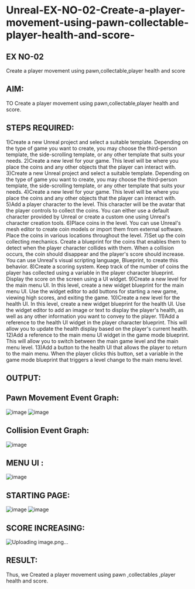 # Unreal-EX-NO-02-Create-a-player-movement-using-pawn-collectable-player-health-and-score-
## EX NO-02
Create a player movement using pawn,collectable,player health and score 
## AIM:
TO Create a player movement using pawn,collectable,player health and score.
## STEPS REQUIRED:
1)Create a new Unreal project and select a suitable template. Depending on the type of game you want to create, you may choose the third-person template, the side-scrolling template, or any other template that suits your needs.
2)Create a new level for your game. This level will be where you place the coins and any other objects that the player can interact with.
3)Create a new Unreal project and select a suitable template. Depending on the type of game you want to create, you may choose the third-person template, the side-scrolling template, or any other template that suits your needs.
4)Create a new level for your game. This level will be where you place the coins and any other objects that the player can interact with.
5)Add a player character to the level. This character will be the avatar that the player controls to collect the coins. You can either use a default character provided by Unreal or create a custom one using Unreal's character creation tools.
6)Place coins in the level. You can use Unreal's mesh editor to create coin models or import them from external software. Place the coins in various locations throughout the level.
7)Set up the coin collecting mechanics. Create a blueprint for the coins that enables them to detect when the player character collides with them. When a collision occurs, the coin should disappear and the player's score should increase. You can use Unreal's visual scripting language, Blueprint, to create this behavior.
8)Create a scoring system. Keep track of the number of coins the player has collected using a variable in the player character blueprint. Display the score on the screen using a UI widget.
9)Create a new level for the main menu UI. In this level, create a new widget blueprint for the main menu UI. Use the widget editor to add buttons for starting a new game, viewing high scores, and exiting the game.
10)Create a new level for the health UI. In this level, create a new widget blueprint for the health UI. Use the widget editor to add an image or text to display the player's health, as well as any other information you want to convey to the player.
11)Add a reference to the health UI widget in the player character blueprint. This will allow you to update the health display based on the player's current health.
12)Add a reference to the main menu UI widget in the game mode blueprint. This will allow you to switch between the main game level and the main menu level.
13)Add a button to the health UI that allows the player to return to the main menu. When the player clicks this button, set a variable in the game mode blueprint that triggers a level change to the main menu level.
## OUTPUT:
## Pawn Movement Event Graph:
  ![image](https://github.com/Prethiveerajan/Unreal-EX-NO-02-Create-a-player-movement-using-pawn-collectable-player-health-and-score-/assets/94233064/48de8e1f-c4a4-4489-a7fe-957e30d8d03f)
![image](https://github.com/Prethiveerajan/Unreal-EX-NO-02-Create-a-player-movement-using-pawn-collectable-player-health-and-score-/assets/94233064/e9b90413-1443-4f5c-af80-a0b01aee4840)



## Collision Event Graph:
![image](https://github.com/Prethiveerajan/Unreal-EX-NO-02-Create-a-player-movement-using-pawn-collectable-player-health-and-score-/assets/94233064/c4c207e1-c078-4692-90bf-a0682f16985b)

 

## MENU UI :	
![image](https://github.com/Prethiveerajan/Unreal-EX-NO-02-Create-a-player-movement-using-pawn-collectable-player-health-and-score-/assets/94233064/f2a8f797-55e6-427c-8f82-690b5e864683)

 
## STARTING PAGE: 
![image](https://github.com/Prethiveerajan/Unreal-EX-NO-02-Create-a-player-movement-using-pawn-collectable-player-health-and-score-/assets/94233064/c7142380-68b7-46d6-a870-4efa8b65d426)
![image](https://github.com/Prethiveerajan/Unreal-EX-NO-02-Create-a-player-movement-using-pawn-collectable-player-health-and-score-/assets/94233064/97227f88-8e84-4d09-b0e3-6cb69860fa29)

 


## SCORE INCREASING:
![Uploading image.png…]()

 
## RESULT:
Thus, we Created a player movement using pawn ,collectables ,player health and score.
